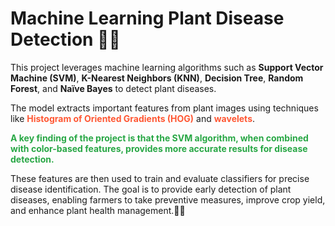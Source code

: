 <!DOCTYPE html>
<html lang="en">
<head>
    <meta charset="UTF-8">
    <meta name="viewport" content="width=device-width, initial-scale=1.0">
    <title>Machine Learning Plant Disease Detection</title>
</head>
<body>
    <h1>Machine Learning Plant Disease Detection 🌱🌿</h1>
    <p>This project leverages machine learning algorithms such as <strong>Support Vector Machine (SVM)</strong>, <strong>K-Nearest Neighbors (KNN)</strong>, <strong>Decision Tree</strong>, <strong>Random Forest</strong>, and <strong>Naïve Bayes</strong> to detect plant diseases.</p>
    <p>The model extracts important features from plant images using techniques like <strong><span style="color: #FF5733;">Histogram of Oriented Gradients (HOG)</span></strong> and <strong><span style="color: #FF5733;">wavelets</span></strong>.</p>
    <p><strong><span style="color: #28a745;">A key finding of the project is that the SVM algorithm, when combined with color-based features, provides more accurate results for disease detection.</span></strong></p>
    <p>These features are then used to train and evaluate classifiers for precise disease identification. The goal is to provide early detection of plant diseases, enabling farmers to take preventive measures, improve crop yield, and enhance plant health management.🌱🌿</p>
</body>
</html>
